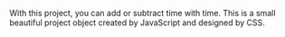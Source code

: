 With this project, you can add or subtract time with time. This is a small beautiful project object created by JavaScript and designed by CSS.